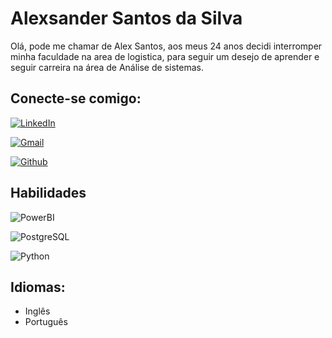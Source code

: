 
# Alexsander Santos da Silva
Olá, pode me chamar de Alex Santos, aos meus 24 anos decidi interromper minha faculdade na area de logistica, para seguir um desejo de aprender e seguir carreira na área de Análise de sistemas.


## Conecte-se comigo:

[![LinkedIn](https://img.shields.io/badge/LinkedIn-000?style=for-the-badge&logo=linkedin&logoColor=0E76A8)](https://www.linkedin.com/in/alexsantos-silva/)

[![Gmail](https://img.shields.io/badge/Gmail-D14836?style=for-the-badge&logo=gmail&logoColor=white)](alexsandersantosdasilva@gmail.com) 

[![Github](https://img.shields.io/badge/GitHub-100000?style=for-the-badge&logo=github&logoColor=white)](https://github.com/alexsansilva) 


## Habilidades
![PowerBI](https://img.shields.io/badge/PowerBI-F2C811?style=for-the-badge&logo=Power%20BI&logoColor=white)

![PostgreSQL](https://img.shields.io/badge/PostgreSQL-316192?style=for-the-badge&logo=postgresql&logoColor=white)

![Python](https://img.shields.io/badge/Python-000?style=for-the-badge&logo=python)

## Idiomas:
- Inglês
- Português